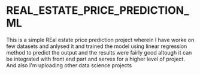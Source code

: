 # REAL_ESTATE_PRICE_PREDICTION_ML
This is a simple REal estate price prediction project wherein I have worke on few datasets and anlysed it and trained the model using linear regression method to predict the output and the results were fairly good altough it can be integrated with front end part and serves for a higher level of project.  And also I'm uploading other data science projects

